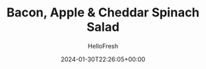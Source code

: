---
draft: true # Use this only for setting draft status
hidden: false # Use this to hide unwanted recipes
slug: # <post-title>
title: 'Bacon, Apple & Cheddar Spinach Salad'
description: "Step aside, side salad—this hearty spinach version is the stuff of lunch dreams. We toss tender fresh spinach with sweet-tart apple slices, smoky bacon, tangy cheddar, chewy dried cranberries, and a creamy honey Dijon dressing. It’s all topped with crunchy walnuts for a bowlful of delicious textural and flavor contrasts that makes a fresh, light lunch idea you’re going to want to make again and again."
image: https://img.hellofresh.com/f_auto,fl_lossy,q_auto,w_1200/hellofresh_s3/image/6581f0ae6140de482b9ce6e5-2d8614d1.jpeg
date: 2024-01-30T22:26:05+00:00
author: HelloFresh

tags: ['Carb Smart DNU', 'Easy Cleanup DNU', 'Quick DNU']
categories: "main course"
cuisines: "American"
allergens: ['Milk', 'Tree Nuts', 'Eggs']

calories: 730
preptime: ['15 minutes', '5 minutes']
cooktime: # 180 = 3 Hours | In minutes
totaltime: PT15M
servings: 2

links:
  - description: "Step aside, side salad—this hearty spinach version is the stuff of lunch dreams. We toss tender fresh spinach with sweet-tart apple slices, smoky bacon, tangy cheddar, chewy dried cranberries, and a creamy honey Dijon dressing. It’s all topped with crunchy walnuts for a bowlful of delicious textural and flavor contrasts that makes a fresh, light lunch idea you’re going to want to make again and again."
    website: https://www.hellofresh.com/recipes/bacon-apple-cheddar-spinach-salad-65b175edf8a95d57289928c6
    image: https://img.hellofresh.com/f_auto,fl_lossy,q_auto,w_1200/hellofresh_s3/image/6581f0ae6140de482b9ce6e5-2d8614d1.jpeg
 
weight: # 1 | You can add weight to some posts to override the default sorting (date descending)

comments: false # Keep False

ingredients: ['1 unit Granny Smith Apple', '4 ounce Bacon', '5 ounce Spinach', '½ cup White Cheddar Cheese', '1 ounce Dried Cranberries', '½ ounce Walnuts', '3 ounce Honey Dijon Dressing', ' Salt', ' Pepper']

instructionTitles: []
instructions: ['• Wash and dry produce.', '• Halve, core, and thinly slice apple.', '• Heat a medium dry nonstick pan over medium-high heat. Using kitchen shears, cut bacon* into bite-size pieces directly into pan. Cook, stirring occasionally and adjusting heat if browning too quickly, until crispy, 4-6 minutes.', '• Using a slotted spoon, transfer bacon to a paper-towel-lined plate.', '• In a large bowl, combine spinach, apple, bacon, half the cheddar, half the cranberries, and half the walnuts.', '• Add as much dressing as you like and toss to combine. Season lightly with salt and pepper to taste.', '• Divide salad between shallow bowls. Top with remaining cheddar, remaining cranberries, and remaining walnuts. Serve.  Bacon is fully cooked when internal temperature reaches 145°.']
---